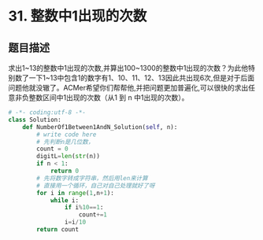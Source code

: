 # 31. 整数中1出现的次数

题目描述
----

求出1~13的整数中1出现的次数,并算出100~1300的整数中1出现的次数？为此他特别数了一下1~13中包含1的数字有1、10、11、12、13因此共出现6次,但是对于后面问题他就没辙了。ACMer希望你们帮帮他,并把问题更加普遍化,可以很快的求出任意非负整数区间中1出现的次数（从1 到 n 中1出现的次数）。

```python
# -*- coding:utf-8 -*-
class Solution:
    def NumberOf1Between1AndN_Solution(self, n):
        # write code here
        # 先判断n是几位数，
        count = 0
        digitL=len(str(n))
        if n < 1:
            return 0
        # 先将数字转成字符串，然后用len来计算
        # 直接用一个循环，自己对自己处理就好了呀
        for i in range(1,n+1):
            while i:
                if i%10==1:
                    count+=1
                i=i/10
        return count
                    
               
        
```

